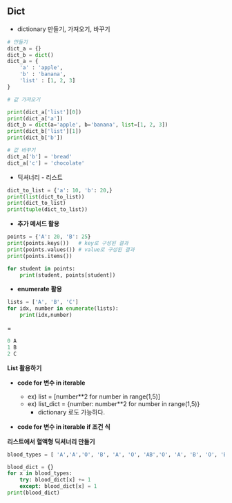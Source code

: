 
## Dict

- dictionary 만들기, 가져오기, 바꾸기

```python
# 만들기
dict_a = {}
dict_b = dict()
dict_a = {
    'a' : 'apple',
    'b' : 'banana',
    'list' : [1, 2, 3]
}

# 값 가져오기

print(dict_a['list'][0])
print(dict_a['a'])
dict_b = dict(a='apple', b='banana', list=[1, 2, 3])
print(dict_b['list'][1])
print(dict_b['b'])

# 값 바꾸기
dict_a['b'] = 'bread'
dict_a['c'] = 'chocolate'
```

- 딕셔너리 - 리스트

```python
dict_to_list = {'a': 10, 'b': 20,}
print(list(dict_to_list))
print(dict_to_list)
print(tuple(dict_to_list))
```

- **추가 메서드 활용**

```python 
points = {'A': 20, 'B': 25}
print(points.keys())   # key로 구성된 결과
print(points.values()) # value로 구성된 결과
print(points.items())

for student in points:
    print(student, points[student])
```

- **enumerate 활용**

```python
lists = ['A', 'B', 'C']
for idx, number in enumerate(lists):
    print(idx,number)
```

= 

```python 
0 A
1 B
2 C
```

**List 활용하기**

- **code for 변수 in iterable**
    - ex) list = [number**2 for number in range(1,5)]
    - ex) list_dict = {number: number**2 for number in range(1,5)}
        - dictionary 로도 가능하다.
        
- **code for 변수 in iterable if 조건 식**

**리스트에서 혈액형 딕셔너리 만들기**

```python
blood_types = [ 'A','A','O', 'B', 'A', 'O', 'AB','O', 'A', 'B', 'O', 'B', 'AB']

blood_dict = {}
for x in blood_types:
    try: blood_dict[x] += 1
    except: blood_dict[x] = 1
print(blood_dict)
```